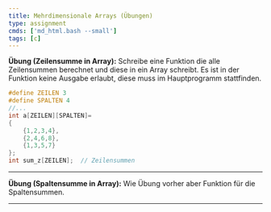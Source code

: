 ```yaml
---
title: Mehrdimensionale Arrays (Übungen)
type: assignment
cmds: ['md_html.bash --small']
tags: [c]
---
```




**Übung (Zeilensumme in Array):**
Schreibe eine Funktion die alle Zeilensummen berechnet und diese in ein Array schreibt.
Es ist in der Funktion keine Ausgabe erlaubt, diese muss im Hauptprogramm stattfinden.

```c
#define ZEILEN 3
#define SPALTEN 4
//...
int a[ZEILEN][SPALTEN]=
{
	{1,2,3,4},
	{2,4,6,8},
	{1,3,5,7}
};
int sum_z[ZEILEN];	// Zeilensummen 
```


---

**Übung (Spaltensumme in Array):**
Wie Übung vorher aber Funktion für die Spaltensummen.

---





